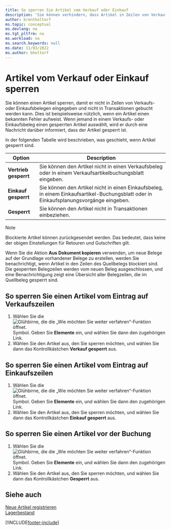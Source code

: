 ```yaml
---
title: So sperren Sie Artikel vom Verkauf oder Einkauf
description: 'Sie können verhindern, dass Artikel in Zeilen von Verkaufs- oder Kaufbelegen eingegeben oder in einer Transaktion gebucht werden.'
author: brentholtorf
ms.topic: conceptual
ms.devlang: na
ms.tgt_pltfrm: na
ms.workload: na
ms.search.keywords: null
ms.date: 11/03/2022
ms.author: bholtorf
---
```

# Artikel vom Verkauf oder Einkauf sperren

Sie können einen Artikel sperren, damit er nicht in Zeilen von Verkaufs- oder Einkaufsbelegen eingegeben und nicht in Transaktionen gebucht werden kann. Dies ist beispielsweise nützlich, wenn ein Artikel einen bekannten Fehler aufweist. Wenn jemand in einem Verkaufs- oder Einkaufsbeleg einen gesperrten Artikel auswählt, wird er durch eine Nachricht darüber informiert, dass der Artikel gesperrt ist.

In der folgenden Tabelle wird beschrieben, was geschieht, wenn Artikel gesperrt sind.  

|Option|Description|  
|--------------------|------------|  
|**Vertrieb gesperrt**|Sie können den Artikel nicht in einen Verkaufsbeleg oder in einem Verkaufsartikelbuchungsblatt eingeben.|  
|**Einkauf gesperrt**|Sie können den Artikel nicht in einen Einkaufsbeleg, in einem Einkaufsartikel-Buchungsblatt oder in Einkaufsplanungsvorgänge eingeben.|  
|**Gesperrt**|Sie können den Artikel nicht in Transaktionen einbeziehen.|  

> [!NOTE]
> Blockierte Artikel können zurückgesendet werden. Das bedeutet, dass keine der obigen Einstellungen für Retouren und Gutschriften gilt.

Wenn Sie die Aktion **Aus Dokument kopieren** verwenden, um neue Belege auf der Grundlage vorhandener Belege zu erstellen, werden Sie benachrichtigt, wenn Artikel in den Zeilen des Quellbelegs blockiert sind. Die gesperrten Belegzeilen werden vom neuen Beleg ausgeschlossen, und eine Benachrichtigung zeigt eine Übersicht aller Belegzeilen, die im Quellbeleg gesperrt sind.

## So sperren Sie einen Artikel vom Eintrag auf Verkaufszeilen  

1. Wählen Sie die ![Glühbirne, die die „Wie möchten Sie weiter verfahren“-Funktion öffnet.](media/ui-search/search_small.png "Was möchten Sie tun?") Symbol. Geben Sie **Elemente** ein, und wählen Sie dann den zugehörigen Link.  
2. Wählen Sie den Artikel aus, den Sie sperren möchten, und wählen Sie dann das Kontrollkästchen **Verkauf gesperrt** aus.  

## So sperren Sie einen Artikel vom Eintrag auf Einkaufszeilen  

1. Wählen Sie die ![Glühbirne, die die „Wie möchten Sie weiter verfahren“-Funktion öffnet.](media/ui-search/search_small.png "Was möchten Sie tun?") Symbol. Geben Sie **Elemente** ein, und wählen Sie dann den zugehörigen Link.  
2. Wählen Sie den Artikel aus, den Sie sperren möchten, und wählen Sie dann das Kontrollkästchen **Einkauf gesperrt** aus.  

## So sperren Sie einen Artikel vor der Buchung

1. Wählen Sie die ![Glühbirne, die die „Wie möchten Sie weiter verfahren“-Funktion öffnet.](media/ui-search/search_small.png "Was möchten Sie tun?") Symbol. Geben Sie **Elemente** ein, und wählen Sie dann den zugehörigen Link.
2. Wählen Sie den Artikel aus, den Sie sperren möchten, und wählen Sie dann das Kontrollkästchen **Gesperrt** aus.

## Siehe auch  

[Neue Artikel registrieren](inventory-how-register-new-items.md)  
[Lagerbestand](inventory-manage-inventory.md)  


[!INCLUDE[footer-include](includes/footer-banner.md)]